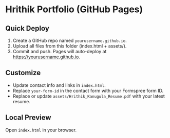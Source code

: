 # Hrithik Portfolio (GitHub Pages)

## Quick Deploy
1. Create a GitHub repo named `yourusername.github.io`.
2. Upload all files from this folder (index.html + assets/).
3. Commit and push. Pages will auto-deploy at https://yourusername.github.io.

## Customize
- Update contact info and links in `index.html`.
- Replace `your-form-id` in the contact form with your Formspree form ID.
- Replace or update `assets/Hrithik_Kanugula_Resume.pdf` with your latest resume.

## Local Preview
Open `index.html` in your browser.
